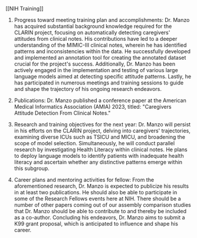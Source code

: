 [[NIH Training]]

1. Progress toward meeting training plan and accomplishments:
Dr. Manzo has acquired substantial background knowledge required for the CLARIN project, focusing on automatically detecting caregivers' attitudes from clinical notes. His contributions have led to a deeper understanding of the MIMIC-III clinical notes, wherein he has identified patterns and inconsistencies within the data. He successfully developed and implemented an annotation tool for creating the annotated dataset crucial for the project's success. Additionally, Dr. Manzo has been actively engaged in the implementation and testing of various large language models aimed at detecting specific attitude patterns. Lastly, he has participated in numerous meetings and training sessions to guide and shape the trajectory of his ongoing research endeavors.


2. Publications:
Dr. Manzo published a conference paper at the American Medical Informatics Association (AMIA) 2023, titled: "Caregivers Attitude Detection From Clinical Notes."

3. Research and training objectives for the next year:
Dr. Manzo will persist in his efforts on the CLARIN project, delving into caregivers' trajectories, examining diverse ICUs such as TSICU and MICU, and broadening the scope of model selection.
Simultaneously, he will conduct parallel research by investigating Health Literacy within clinical notes. He plans to deploy language models to identify patients with inadequate health literacy and ascertain whether any distinctive patterns emerge within this subgroup.


4. Career plans and mentoring activities for fellow:
From the aforementioned research, Dr. Manzo is expected to publicize his results in at least two publications. He should also be able to participate in some of the Research Fellows events here at NIH. There should be a number of other papers coming out of our assembly comparison studies that Dr. Manzo should be able to contribute to and thereby be included as a co-author. Concluding his endeavors, Dr. Manzo aims to submit a K99 grant proposal, which is anticipated to influence and shape his career.